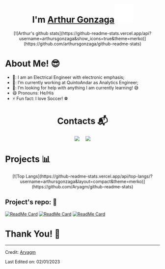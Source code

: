 <h1 align="center">I'm <a href="https://github.com/arthursgonzaga">Arthur Gonzaga<a><img src="https://github.com/Kathryn-Jie/Kathryn-Jie/blob/main/wave.gif" width="60px"/></h1>

<p align="center">[![Arthur's github stats](https://github-readme-stats.vercel.app/api?username=arthursgonzaga&show_icons=true&theme=merko)](https://github.com/arthursgonzaga/github-readme-stats)</p>

<h1>About Me! 😎</h1>

- 🏫: I am an Electrical Engineer with electronic emphasis;
- 🔭: I’m currently working at QuintoAndar as Analytics Engineer;
- 🤔: I’m looking for help with anything I am currently learning! 😅
- 😄  Pronouns: He/His
- ⚡  Fun fact: I love Soccer! ⚽
  
<h1 align="center">Contacts 📬</h1>
<p align="center">
<a href="https://www.linkedin.com/in/arthur-gonzaga-7a2770132/" target="blank"><img align="center" src="https://img.shields.io/badge/Arthur Gonzaga-0077B5?style=for-the-badge&logo=linkedin&logoColor=white" /></a> &nbsp;&nbsp;&nbsp;  <a href="mailto:arthursgonzaga@gmail.com" target="blank"><img align="center" src="https://img.shields.io/badge/arthursgonzaga@gmail.com-D14836?style=for-the-badge&logo=gmail&logoColor=white" /></a>
</p>

<h1>Projects 📊</h1>

<p align="center">  
[![Top Langs](https://github-readme-stats.vercel.app/api/top-langs/?username=arthursgonzaga&layout=compact&theme=merko)](https://github.com/Aryagm/github-readme-stats)
</p>
 
<h2>Project's repo: 🎨</h2>
  
[![ReadMe Card](https://github-readme-stats.vercel.app/api/pin/?username=arthursgonzaga&repo=pandawans)](https://github.com/arthursgonzaga/pandawans)
[![ReadMe Card](https://github-readme-stats.vercel.app/api/pin/?username=arthursgonzaga&repo=DataProject)](https://github.com/arthursgonzaga/DataProject)
[![ReadMe Card](https://github-readme-stats.vercel.app/api/pin/?username=arthursgonzaga&repo=Machine-Learning-Studies)](https://github.com/arthursgonzaga/Machine-Learning-Studies)
<h1>Thank You! 🤵 </h1>

------
  
Credit: [Aryagm](https://github.com/Aryagm)

Last Edited on: 02/01/2023